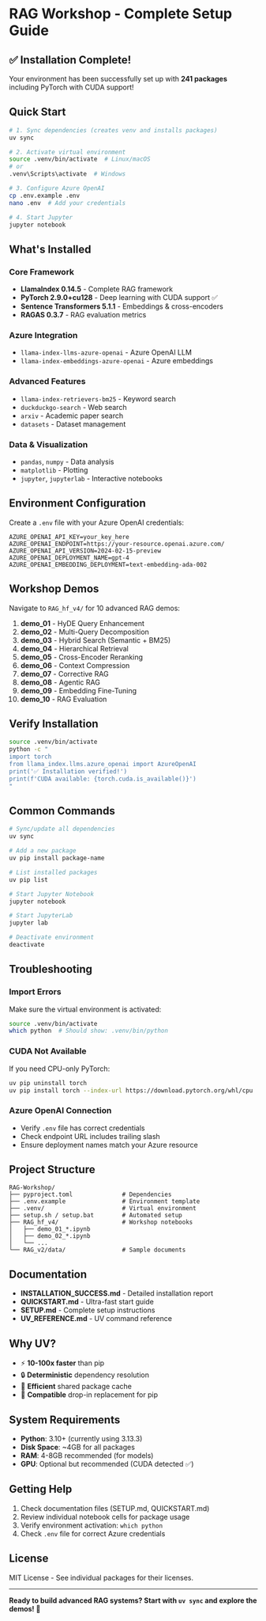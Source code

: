 # RAG Workshop - Complete Setup Guide

## ✅ Installation Complete!

Your environment has been successfully set up with **241 packages** including PyTorch with CUDA support!

## Quick Start

```bash
# 1. Sync dependencies (creates venv and installs packages)
uv sync

# 2. Activate virtual environment
source .venv/bin/activate  # Linux/macOS
# or
.venv\Scripts\activate  # Windows

# 3. Configure Azure OpenAI
cp .env.example .env
nano .env  # Add your credentials

# 4. Start Jupyter
jupyter notebook
```

## What's Installed

### Core Framework
- **LlamaIndex 0.14.5** - Complete RAG framework
- **PyTorch 2.9.0+cu128** - Deep learning with CUDA support ✅
- **Sentence Transformers 5.1.1** - Embeddings & cross-encoders
- **RAGAS 0.3.7** - RAG evaluation metrics

### Azure Integration
- `llama-index-llms-azure-openai` - Azure OpenAI LLM
- `llama-index-embeddings-azure-openai` - Azure embeddings

### Advanced Features
- `llama-index-retrievers-bm25` - Keyword search
- `duckduckgo-search` - Web search
- `arxiv` - Academic paper search
- `datasets` - Dataset management

### Data & Visualization
- `pandas`, `numpy` - Data analysis
- `matplotlib` - Plotting
- `jupyter`, `jupyterlab` - Interactive notebooks

## Environment Configuration

Create a `.env` file with your Azure OpenAI credentials:

```env
AZURE_OPENAI_API_KEY=your_key_here
AZURE_OPENAI_ENDPOINT=https://your-resource.openai.azure.com/
AZURE_OPENAI_API_VERSION=2024-02-15-preview
AZURE_OPENAI_DEPLOYMENT_NAME=gpt-4
AZURE_OPENAI_EMBEDDING_DEPLOYMENT=text-embedding-ada-002
```

## Workshop Demos

Navigate to `RAG_hf_v4/` for 10 advanced RAG demos:

1. **demo_01** - HyDE Query Enhancement
2. **demo_02** - Multi-Query Decomposition
3. **demo_03** - Hybrid Search (Semantic + BM25)
4. **demo_04** - Hierarchical Retrieval
5. **demo_05** - Cross-Encoder Reranking
6. **demo_06** - Context Compression
7. **demo_07** - Corrective RAG
8. **demo_08** - Agentic RAG
9. **demo_09** - Embedding Fine-Tuning
10. **demo_10** - RAG Evaluation

## Verify Installation

```bash
source .venv/bin/activate
python -c "
import torch
from llama_index.llms.azure_openai import AzureOpenAI
print('✅ Installation verified!')
print(f'CUDA available: {torch.cuda.is_available()}')
"
```

## Common Commands

```bash
# Sync/update all dependencies
uv sync

# Add a new package
uv pip install package-name

# List installed packages
uv pip list

# Start Jupyter Notebook
jupyter notebook

# Start JupyterLab
jupyter lab

# Deactivate environment
deactivate
```

## Troubleshooting

### Import Errors
Make sure the virtual environment is activated:
```bash
source .venv/bin/activate
which python  # Should show: .venv/bin/python
```

### CUDA Not Available
If you need CPU-only PyTorch:
```bash
uv pip uninstall torch
uv pip install torch --index-url https://download.pytorch.org/whl/cpu
```

### Azure OpenAI Connection
- Verify `.env` file has correct credentials
- Check endpoint URL includes trailing slash
- Ensure deployment names match your Azure resource

## Project Structure

```
RAG-Workshop/
├── pyproject.toml              # Dependencies
├── .env.example                # Environment template
├── .venv/                      # Virtual environment
├── setup.sh / setup.bat        # Automated setup
├── RAG_hf_v4/                  # Workshop notebooks
│   ├── demo_01_*.ipynb
│   ├── demo_02_*.ipynb
│   └── ...
└── RAG_v2/data/                # Sample documents
```

## Documentation

- **INSTALLATION_SUCCESS.md** - Detailed installation report
- **QUICKSTART.md** - Ultra-fast start guide
- **SETUP.md** - Complete setup instructions
- **UV_REFERENCE.md** - UV command reference

## Why UV?

- ⚡ **10-100x faster** than pip
- 🔒 **Deterministic** dependency resolution
- 💾 **Efficient** shared package cache
- 🎯 **Compatible** drop-in replacement for pip

## System Requirements

- **Python**: 3.10+ (currently using 3.13.3)
- **Disk Space**: ~4GB for all packages
- **RAM**: 4-8GB recommended (for models)
- **GPU**: Optional but recommended (CUDA detected ✅)

## Getting Help

1. Check documentation files (SETUP.md, QUICKSTART.md)
2. Review individual notebook cells for package usage
3. Verify environment activation: `which python`
4. Check `.env` file for correct Azure credentials

## License

MIT License - See individual packages for their licenses.

---

**Ready to build advanced RAG systems? Start with `uv sync` and explore the demos! 🚀**
